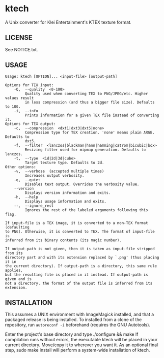 ktech
==========
A Unix converter for Klei Entertainment's KTEX texture format.

LICENSE
---------
See NOTICE.txt.

USAGE
-------
	Usage: ktech [OPTION]... <input-file> [output-path]
	
	Options for TEX input:
	    -Q,  --quality  <0-100>
	         Quality used when converting TEX to PNG/JPEG/etc. Higher values result
	         in less compression (and thus a bigger file size). Defaults to 100.
	    -i,  --info
	         Prints information for a given TEX file instead of converting it.
	Options for TEX output:
	    -c,  --compression  <dxt1|dxt3|dxt5|none>
	         Compression type for TEX creation. 'none' means plain ARGB. Defaults to
	         dxt5.
	    -f,  --filter  <lanczos|blackman|hann|hamming|catrom|bicubic|box>
	         Resizing filter used for mipmap generation. Defaults to lanczos.
	    -t,  --type  <1d|2d|3d|cube>
	         Target texture type. Defaults to 2d.
	Other options:
	    -v,  --verbose  (accepted multiple times)
	         Increases output verbosity.
	    -q,  --quiet
	         Disables text output. Overrides the verbosity value.
	    --version
	         Displays version information and exits.
	    -h,  --help
	         Displays usage information and exits.
	    --,  --ignore_rest
	         Ignores the rest of the labeled arguments following this flag.
	
	If input-file is a TEX image, it is converted to a non-TEX format (defaulting
	to PNG). Otherwise, it is converted to TEX. The format of input-file is
	inferred from its binary contents (its magic number).
	
	If output-path is not given, then it is taken as input-file stripped from its
	directory part and with its extension replaced by `.png' (thus placing it in
	the current directory). If output-path is a directory, this same rule applies,
	but the resulting file is placed in it instead. If output-path is given and is
	not a directory, the format of the output file is inferred from its extension.

INSTALLATION
--------------
This assumes a UNIX environment with ImageMagick installed, and that a packaged release is being installed. To installed from a clone of the repository, run `autoreconf -i` beforehand (requires the GNU Autotools).

Enter the project's base directory and type
	./configure && make
If compilation runs without errors, the executable ktech will be placed in your current directory. Move/copy it to wherever you want it. As an optional final step,
	sudo make install
will perform a system-wide installation of ktech.
